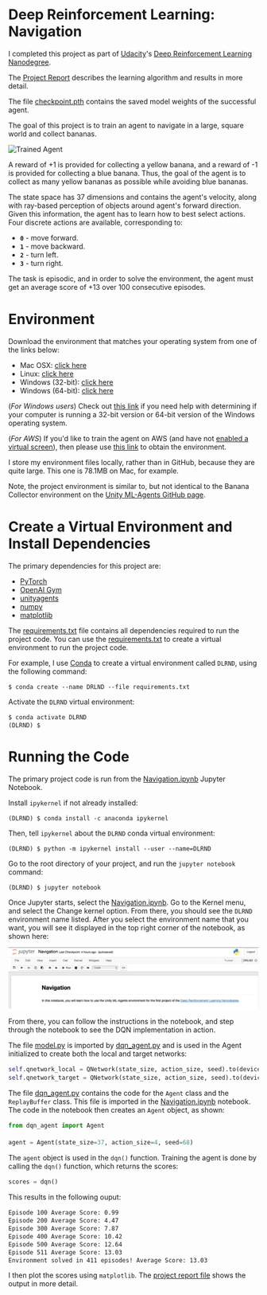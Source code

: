 # Deep Reinforcement Learning: Navigation

[//]: # (Image References)

[image1]: https://user-images.githubusercontent.com/10624937/42135619-d90f2f28-7d12-11e8-8823-82b970a54d7e.gif "Trained Agent"

I completed this project as part of [Udacity](https://www.udacity.com)'s [Deep Reinforcement Learning Nanodegree](https://www.udacity.com/course/deep-reinforcement-learning-nanodegree--nd893).

The [Project Report](Report.md) describes the learning algorithm and results in more detail.

The file [checkpoint.pth](checkpoint.pth) contains the saved model weights of the successful agent.

The goal of this project is to train an agent to navigate in a large, square world and collect bananas.  

![Trained Agent][image1]

A reward of +1 is provided for collecting a yellow banana, and a reward of -1 is provided for collecting a blue banana.  Thus, the goal of the agent is to collect as many yellow bananas as possible while avoiding blue bananas.  

The state space has 37 dimensions and contains the agent's velocity, along with ray-based perception of objects around agent's forward direction.  Given this information, the agent has to learn how to best select actions.  Four discrete actions are available, corresponding to:
- **`0`** - move forward.
- **`1`** - move backward.
- **`2`** - turn left.
- **`3`** - turn right.

The task is episodic, and in order to solve the environment, the agent must get an average score of +13 over 100 consecutive episodes.

# Environment
Download the environment that matches your operating system from one of the links below:
- Mac OSX: [click here](https://s3-us-west-1.amazonaws.com/udacity-drlnd/P1/Banana/Banana.app.zip)
- Linux: [click here](https://s3-us-west-1.amazonaws.com/udacity-drlnd/P1/Banana/Banana_Linux.zip)
- Windows (32-bit): [click here](https://s3-us-west-1.amazonaws.com/udacity-drlnd/P1/Banana/Banana_Windows_x86.zip)
- Windows (64-bit): [click here](https://s3-us-west-1.amazonaws.com/udacity-drlnd/P1/Banana/Banana_Windows_x86_64.zip)

(_For Windows users_) Check out [this link](https://support.microsoft.com/en-us/help/827218/how-to-determine-whether-a-computer-is-running-a-32-bit-version-or-64) if you need help with determining if your computer is running a 32-bit version or 64-bit version of the Windows operating system.

(_For AWS_) If you'd like to train the agent on AWS (and have not [enabled a virtual screen](https://github.com/Unity-Technologies/ml-agents/blob/master/docs/Training-on-Amazon-Web-Service.md)), then please use [this link](https://s3-us-west-1.amazonaws.com/udacity-drlnd/P1/Banana/Banana_Linux_NoVis.zip) to obtain the environment.

I store my environment files locally, rather than in GitHub, because they are quite large. This one is 78.1MB on Mac, for example. 

Note, the project environment is similar to, but not identical to the Banana Collector environment on the [Unity ML-Agents GitHub page](https://github.com/Unity-Technologies/ml-agents/blob/master/docs/Learning-Environment-Examples.md#banana-collector).

# Create a Virtual Environment and Install Dependencies
The primary dependencies for this project are:

* [PyTorch](https://pytorch.org)
* [OpenAI Gym](https://gym.openai.com)
* [unityagents](https://pypi.org/project/unityagents/)
* [numpy](https://numpy.org)
* [matplotlib](https://matplotlib.org)

The [requirements.txt](requirements.txt) file contains all dependencies required to run the project code. You can use the [requirements.txt](requirements.txt) to create a virtual environment to run the project code.

For example, I use [Conda](https://docs.conda.io/) to create a virtual environment called `DLRND`, using the following command:

```shell
$ conda create --name DRLND --file requirements.txt
```
Activate the `DLRND` virtual environment:
```
$ conda activate DLRND
(DLRND) $ 
```

# Running the Code

The primary project code is run from the [Navigation.ipynb](Navigation.ipynb) Jupyter Notebook.


Install `ipykernel` if not already installed:
```
(DLRND) $ conda install -c anaconda ipykernel
```

Then, tell `ipykernel` about the `DLRND` conda virtual environment:
```
(DLRND) $ python -m ipykernel install --user --name=DLRND
```

Go to the root directory of your project, and run the `jupyter notebook` command:
```
(DLRND) $ jupyter notebook
```
Once Jupyter starts, select the [Navigation.ipynb](Navigation.ipynb). Go to the Kernel menu, and select the Change kernel option. From there, you should see the `DLRND` environment name listed. After you select the environment name that you want, you will see it displayed in the top right corner of the notebook, as shown here:

![Notebook shows selected Kernel](images/notebook_kernel.png)

From there, you can follow the instructions in the notebook, and step through the notebook to see the DQN implementation in action.


The file [model.py](model.py) is imported by [dqn_agent.py](dqn_agent.py) and is used in the Agent initialized to create both the local and target networks:

```python
self.qnetwork_local = QNetwork(state_size, action_size, seed).to(device)
self.qnetwork_target = QNetwork(state_size, action_size, seed).to(device)
```

The file [dqn_agent.py](dqn_agent.py) contains the code for the `Agent` class and the `ReplayBuffer` class. This file is imported in the [Navigation.ipynb](Navigation.ipynb) notebook. The code in the notebook then creates an `Agent` object, as shown:

```python
from dqn_agent import Agent

agent = Agent(state_size=37, action_size=4, seed=68)
```

The `agent` object is used in the `dqn()` function. Training the agent is done by calling the `dqn()` function, which returns the scores:

```python
scores = dqn()
```

This results in the following ouput:

```text
Episode 100	Average Score: 0.99
Episode 200	Average Score: 4.47
Episode 300	Average Score: 7.87
Episode 400	Average Score: 10.42
Episode 500	Average Score: 12.64
Episode 511	Average Score: 13.03
Environment solved in 411 episodes!	Average Score: 13.03
```

I then plot the scores using `matplotlib`. The [project report file](Report.md) shows the output in more detail.


